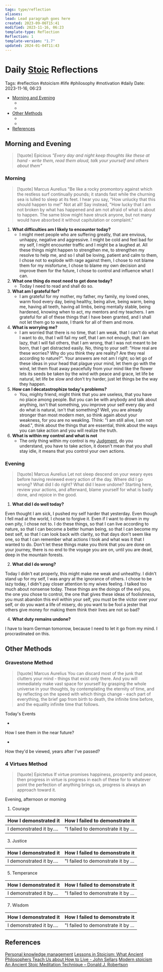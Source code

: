 ```yaml
---
tags: type/reflection
aliases: 
lead: Lead paragraph goes here
created: 2023-09-06T15:41
modified: 2023-11-16, 06:23
template-type: Reflection
Reflection: 1
template-version: "1.7"
updated: 2024-01-04T11:43
---
```



# Daily [Stoic](../SLIP-BOX/Stoicism.md) Reflections

Tags:  #reflection #stoicism #life #philosophy #motivation #daily 
Date: 2023-11-16, 06:23

- [Morning and Evening](#Morning%20and%20Evening)
	- [](#Morning%20and%20Evening#Morning%20and%20Evening#Morning|Morning)
	- [](#Morning%20and%20Evening#Morning%20and%20Evening#Evening|Evening)
- [Other Methods](#Other%20Methods)
	- [](#Other%20Methods#Other%20Methods#Gravestone%20Method|Gravestone%20Method)
	- [](#Other%20Methods#Other%20Methods#4%20Virtues%20Method|4%20Virtues%20Method)
- [References](#References)


## Morning and Evening

> [!quote] Epicious 
> _"Every day and night keep thoughts like these at hand - write them, read them aloud, talk your yourself and others about them"_

### Morning

> [!quote] Marcus Aurelius
> "Be like a rocky promontory against which the restless surf continually pounds; it stands fast while the churning sea is lulled to sleep at its feet. I hear you say, "How unlucky that this should happen to me!" Not at all! Say instead, "How lucky that I am not broken by what has happened and am not afraid of what is about to happen. The same blow might have struck anyone, but not many would have absorbed it without capitulation or complaint."

1. **What difficulties am I likely to encounter today?**
	- I might meet people who are suffering greatly, that are envious, unhappy, negative and aggressive. I might be cold and feel bad for my self, I might encounter traffic and I might be a laughed at. All these things might happen to strengthen me, to strengthen my resolve to help me, and so I shall be loving, patient and calm to them, I chose not to explode with rage against them, I chose to not blame them for my misfortune, I chose to blame my own decision and improve them for the future, I chose to control and influence what I can. 
2. **What one thing do most need to get done today?**
	- Today I need to read and shall do so.
1. **What am I grateful for?**
	- I am grateful for my mother, my father, my family, my loved ones, warm food every day, being healthy, being alive, being warm, being me, having all teeth, having all limbs, being mentally stable, being hardened, knowing when to act, my mentors and my teachers. I am grateful for all of these things that I have been granted, and I shall not let them go to waste, I thank for all of them and more. 
2. **What is worrying me?**
	- I am worried that there is no time, that I am weak, that I can't do what I want to do, that I will fail my self, that I am not enough, that I am lazy, that I will fail others, that I am wrong, that I was not meant to be born, that I get distracted easily. No, thing to your self: "How real are these worries? Why do you think they are reality? Are they real according to nature?". Your answers are not am I right; so let go of these ideas in your head that plague your mind, let them go with the wind, let them float away peacefully from your mind like the flower lets its seeds be taken by the wind with peace and grace, let life be natural, let life be slow and don't try harder, just let things be the way they happen. 
3. **How can I decatastrophize today's problems?**
	- You, mighty friend, might think that you are useless, that you have no place among people. But you can be with anybody and talk about anything, isn't that something, you improve your self every day and do what is natural, isn't that something? Well, you are already stronger than most modern men, so think again about your weakness, for you are no weakling. Think: "I am still alive, I am not dead.", think about the things that are essential, think about the ways you can take action and you will realize the truth. 
4. **What is within my control and what is not**
	- The only thing within my control is my [Judgment](../SLIP-BOX/Control%20Over%20Judgment.md), do you understand, you have to take action, it doesn't mean that you shall stay idle, it means that you control your own actions. 

### Evening

> [!quote] Marcus Aurelius
> Let not sleep descend on your weary eyes before having reviewed every action of the day. Where did I go wrong? What did I do right? What did I leave undone? Starting here, review your actions, and afterward, blame yourself for what is badly done, and rejoice in the good.

1. **What did I do well today?**

Even thought I am sick, I pushed my self harder that yesterday. Even though I fell mad at the world, I chose to forgive it. Even if I want to drown in my own pity, I chose not to. I do these things, so that I can live according to nature, so that I can become a better human being, so that I can become my best self, so that I can look back with clarity, so that days don't seem like one, so that I can remember what actions I took and what was it that I wanted to do. Don't let these things make you think that you are done on your journey, there is no end to the voyage you are on, until you are dead, deep in the mountain forests. 

2. **What did I do wrong?**

Today I didn't eat properly, this might make me weak and unhealthy. I didn't stand up for my self, I was angry at the ignorance of others. I chose to be lazy today, I didn't pay closer attention to my wives feeling. I talked too much about nonsense today. These things are the doings of the evil you, the one you chose to control, the one that gives these ideas of foolishness, you must abandon this evil within your self, you must be the victor over your self, or do you want a life of misery, do you want to be fool a jester that others give money for making them think their lives are not so bad?   

4. **What duty remains undone?**

I have to learn German tomorrow, because I need to let it go from my mind. I procrastinated on this. 

## Other Methods

### Gravestone Method

> [!quote] Marcus Aurelius
> You can discard most of the junk that clutters your mind - things that exist only there. And you will immediately make vast space for yourself by grasping the whole universe in your thoughts, by contemplating the eternity of time, and by reflecting on the speed with which things change - each part of everything, the brief gap from birth to death, the infinite time before, and the equality infinite time that follows. 

Today's Events 

-

How I see them in the near future? 

-

How they'd be viewed, years after I've passed?

### 4 Virtues Method

> [!quote] Epictetus 
> If virtue promises happiness, prosperity and peace, then progress in virtue is progress in each of these for to whatever point the perfection of anything brings us, progress is always an approach toward it.

Evening, afternoon or morning

1. Courage 

| How I demonstrated it  | How I failed to demonstrate it |
| ------------------- | ---------------- |
| I demonstrated it by....                 | "I failed to demonstrate it by ...              |

3. Justice

| How I demonstrated it  | How I failed to demonstrate it |
| ------------------- | ---------------- |
| I demonstrated it by....                 | "I failed to demonstrate it by ...             

5. Temperance

| How I demonstrated it  | How I failed to demonstrate it |
| ------------------- | ---------------- |
| I demonstrated it by....                 | "I failed to demonstrate it by ...             

7. Wisdom

| How I demonstrated it  | How I failed to demonstrate it |
| ------------------- | ---------------- |
| I demonstrated it by....                 | "I failed to demonstrate it by ...             

## References

[Personal knowledge management](Personal%20knowledge%20management.md)
[Lessons in Stoicism: What Ancient Philosophers Teach Us about How to Live - John Sellars](https://books.google.cz/books/about/Lessons_in_Stoicism.html?id=ky84zQEACAAJ&redir_esc=y)
[Modern stoicism](https://modernstoicism.com/)
[An Ancient Stoic Meditation Technique – Donald J. Robertson](https://donaldrobertson.name/2017/03/22/an-ancient-stoic-meditation-technique/)


